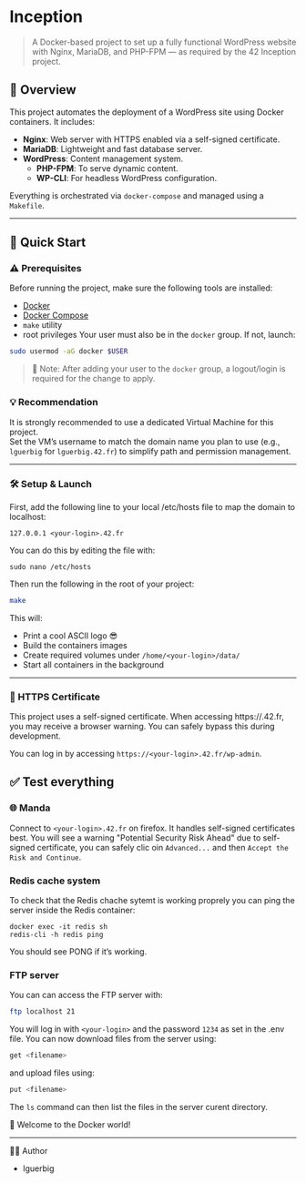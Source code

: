 # Inception

> A Docker-based project to set up a fully functional WordPress website with Nginx, MariaDB, and PHP-FPM — as required by the 42 Inception project.

## 🧩 Overview

This project automates the deployment of a WordPress site using Docker containers. It includes:

- **Nginx**: Web server with HTTPS enabled via a self-signed certificate.
- **MariaDB**: Lightweight and fast database server.
- **WordPress**: Content management system.
	- **PHP-FPM**: To serve dynamic content.
	- **WP-CLI**: For headless WordPress configuration.

Everything is orchestrated via `docker-compose` and managed using a `Makefile`.

---

## 🚀 Quick Start

### ⚠️ Prerequisites

Before running the project, make sure the following tools are installed:

- [Docker](https://docs.docker.com/get-docker/)
- [Docker Compose](https://docs.docker.com/compose/install/)
- `make` utility
- root privileges
Your user must also be in the `docker` group. If not, launch:
```bash
sudo usermod -aG docker $USER
```
> 🔄 Note: After adding your user to the `docker` group, a logout/login is required for the change to apply.

### 💡 Recommendation

It is strongly recommended to use a dedicated Virtual Machine for this project.  
Set the VM’s username to match the domain name you plan to use (e.g., `lguerbig` for `lguerbig.42.fr`) to simplify path and permission management.

---

### 🛠️ Setup & Launch

First, add the following line to your local /etc/hosts file to map the domain to localhost:
```
127.0.0.1 <your-login>.42.fr
```
You can do this by editing the file with:
```
sudo nano /etc/hosts
```

Then run the following in the root of your project:

```bash
make
```

This will:
- Print a cool ASCII logo 😎
- Build the containers images
- Create required volumes under `/home/<your-login>/data/`
- Start all containers in the background

---

### 🔐 HTTPS Certificate

This project uses a self-signed certificate. When accessing https://<your-login>.42.fr, you may receive a browser warning. You can safely bypass this during development.

You can log in by accessing `https://<your-login>.42.fr/wp-admin`.

## ✅ Test everything

### 🌐 Manda

Connect to `<your-login>.42.fr` on firefox. It handles self-signed certificates best.
You will see a warning "Potential Security Risk Ahead" due to self-signed certificate, you can safely clic oin `Advanced...` and then `Accept the Risk and Continue`.

### Redis cache system

To check that the Redis chache sytemt is working proprely you can ping the server inside the Redis container:
```
docker exec -it redis sh
redis-cli -h redis ping
```
You should see PONG if it’s working.

### FTP server

You can can access the FTP server with:
```bash
ftp localhost 21
```
You will log in with `<your-login>` and the password `1234` as set in the .env file.
You can now download files from the server using:
```bash
get <filename>
```
and upload files using:
```bash
put <filename>
```
The `ls` command can then list the files in the server curent directory.


🚢 Welcome to the Docker world!

---

👨‍💻 Author
- lguerbig
